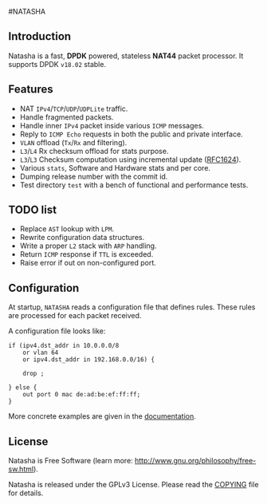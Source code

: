 #NATASHA

## Introduction
Natasha is a fast, **DPDK** powered, stateless **NAT44** packet processor. It
supports DPDK `v18.02` stable.

## Features

* NAT `IPv4`/`TCP`/`UDP`/`UDPLite` traffic.
* Handle fragmented packets.
* Handle inner `IPv4` packet inside various `ICMP` messages.
* Reply to `ICMP Echo` requests in both the public and private interface.
* `VLAN` offload (`Tx`/`Rx` and filtering).
* `L3`/`L4` Rx checksum offload for stats purpose.
* `L3`/`L3` Checksum computation using incremental update ([RFC1624](https://tools.ietf.org/html/rfc1624)).
* Various `stats`, Software and Hardware stats and per core.
* Dumping release number with the commit id.
* Test directory `test` with a bench of functional and performance tests.

## TODO list

* Replace `AST` lookup with `LPM`.
* Rewrite configuration data structures.
* Write a proper `L2` stack with `ARP` handling.
* Return `ICMP` response if `TTL` is exceeded.
* Raise error if out on non-configured port.

## Configuration
At startup, `NATASHA` reads a configuration file that defines rules. These
rules are processed for each packet received.

A configuration file looks like:

```
if (ipv4.dst_addr in 10.0.0.0/8
    or vlan 64
    or ipv4.dst_addr in 192.168.0.0/16) {

    drop ;

} else {
    out port 0 mac de:ad:be:ef:ff:ff;
}
```
More concrete examples are given in the [documentation](docs/CONFIGURATION.md).

## License

Natasha is Free Software (learn more:
http://www.gnu.org/philosophy/free-sw.html).

Natasha is released under the GPLv3 License. Please read the [COPYING](COPYING)
file for details.
